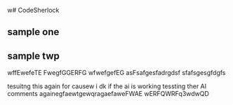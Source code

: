 w# CodeSherlock

## sample one
## sample twp
wffEwefeTE
FwegfGGERFG
wfwefgefEG
asFsafgesfadrgdsf
sfafsgesgfdgfs


tesuitng this again for causew i dk if the ai is working
tessting ther AI comments againegfaewtgewqragaefaweFWAE
wERFQWRFq3wdwQD
